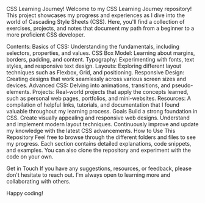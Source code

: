 CSS Learning Journey!
Welcome to my CSS Learning Journey repository! This project showcases my progress and experiences as I dive into the world of Cascading Style Sheets (CSS). Here, you'll find a collection of exercises, projects, and notes that document my path from a beginner to a more proficient CSS developer.

Contents:
Basics of CSS: Understanding the fundamentals, including selectors, properties, and values.
CSS Box Model: Learning about margins, borders, padding, and content.
Typography: Experimenting with fonts, text styles, and responsive text design.
Layouts: Exploring different layout techniques such as Flexbox, Grid, and positioning.
Responsive Design: Creating designs that work seamlessly across various screen sizes and devices.
Advanced CSS: Delving into animations, transitions, and pseudo-elements.
Projects: Real-world projects that apply the concepts learned, such as personal web pages, portfolios, and mini-websites.
Resources: A compilation of helpful links, tutorials, and documentation that I found valuable throughout my learning process.
Goals
Build a strong foundation in CSS.
Create visually appealing and responsive web designs.
Understand and implement modern layout techniques.
Continuously improve and update my knowledge with the latest CSS advancements.
How to Use This Repository
Feel free to browse through the different folders and files to see my progress. Each section contains detailed explanations, code snippets, and examples. You can also clone the repository and experiment with the code on your own.

Get in Touch
If you have any suggestions, resources, or feedback, please don't hesitate to reach out. I'm always open to learning more and collaborating with others.

Happy coding!
